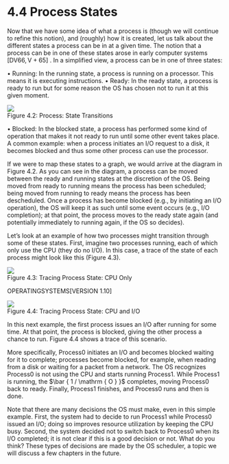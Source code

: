 # 4.4 Process States  

Now that we have some idea of what a process is (though we will continue to refine this notion), and (roughly) how it is created, let us talk about the different states a process can be in at a given time. The notion that a process can be in one of these states arose in early computer systems $\mathrm { [ D V 6 6 , V + 6 5 ] }$ . In a simplified view, a process can be in one of three states:  

• Running: In the running state, a process is running on a processor. This means it is executing instructions. • Ready: In the ready state, a process is ready to run but for some reason the OS has chosen not to run it at this given moment.  

![](images/d200deb276b6b014880c3f5aa08d8576ecad07e368a2ee5bb4c075c0a7a478da.jpg)  
Figure 4.2: Process: State Transitions  

• Blocked: In the blocked state, a process has performed some kind of operation that makes it not ready to run until some other event takes place. A common example: when a process initiates an I/O request to a disk, it becomes blocked and thus some other process can use the processor.  

If we were to map these states to a graph, we would arrive at the diagram in Figure 4.2. As you can see in the diagram, a process can be moved between the ready and running states at the discretion of the OS. Being moved from ready to running means the process has been scheduled; being moved from running to ready means the process has been descheduled. Once a process has become blocked (e.g., by initiating an I/O operation), the OS will keep it as such until some event occurs (e.g., I/O completion); at that point, the process moves to the ready state again (and potentially immediately to running again, if the OS so decides).  

Let’s look at an example of how two processes might transition through some of these states. First, imagine two processes running, each of which only use the CPU (they do no I/O). In this case, a trace of the state of each process might look like this (Figure 4.3).  

![](images/ee6647601c57c0bc7bbbb75616cd4263b02632dfaed99e3e116dfe67ca25dd4d.jpg)  
Figure 4.3: Tracing Process State: CPU Only  

OPERATINGSYSTEMS[VERSION 1.10]  

![](images/a61f04505254f24578faa680da75268f32db106332cb53dd97c9aa1b4337b36d.jpg)  
Figure 4.4: Tracing Process State: CPU and I/O  

In this next example, the first process issues an I/O after running for some time. At that point, the process is blocked, giving the other process a chance to run. Figure 4.4 shows a trace of this scenario.  

More specifically, Process0 initiates an I/O and becomes blocked waiting for it to complete; processes become blocked, for example, when reading from a disk or waiting for a packet from a network. The OS recognizes Process0 is not using the CPU and starts running Process1. While Process1 is running, the $\bar { 1 / \mathrm { O } }$ completes, moving Process0 back to ready. Finally, Process1 finishes, and Process0 runs and then is done.  

Note that there are many decisions the OS must make, even in this simple example. First, the system had to decide to run Process1 while Process0 issued an I/O; doing so improves resource utilization by keeping the CPU busy. Second, the system decided not to switch back to Process0 when its I/O completed; it is not clear if this is a good decision or not. What do you think? These types of decisions are made by the OS scheduler, a topic we will discuss a few chapters in the future.  

